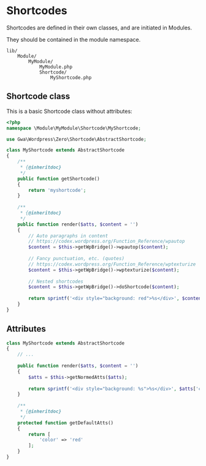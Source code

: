 # Shortcodes

Shortcodes are defined in their own classes, and are initiated in Modules.

They should be contained in the module namespace.

```
lib/
    Module/
        MyModule/
            MyModule.php
            Shortcode/
                MyShortcode.php
```

## Shortcode class

This is a basic Shortcode class without attributes:

```php
<?php
namespace \Module\MyModule\Shortcode\MyShortcode;

use Gwa\Wordpress\Zero\Shortcode\AbstractShortcode;

class MyShortcode extends AbstractShortcode
{
    /**
     * {@inheritdoc}
     */
    public function getShortcode()
    {
        return 'myshortcode';
    }
    
    /**
     * {@inheritdoc}
     */
    public function render($atts, $content = '')
    {
        // Auto paragraphs in content
        // https://codex.wordpress.org/Function_Reference/wpautop
        $content = $this->getWpBridge()->wpautop($content);
        
        // Fancy punctuation, etc. (quotes)
        // https://codex.wordpress.org/Function_Reference/wptexturize
        $content = $this->getWpBridge()->wptexturize($content);
        
        // Nested shortcodes
        $content = $this->getWpBridge()->doShortcode($content);
        
        return sprintf('<div style="background: red">%s</div>', $content);
    }
}
```

## Attributes

```php
class MyShortcode extends AbstractShortcode
{
    // ...
    
    public function render($atts, $content = '')
    {
        $atts = $this->getNormedAtts($atts);
        
        return sprintf('<div style="background: %s">%s</div>', $atts['color'], $content);
    }
    
    /**
     * {@inheritdoc}
     */
    protected function getDefaultAtts()
    {
        return [
            'color' => 'red'
        ];
    }
}

```
